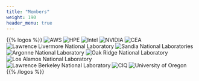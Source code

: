 ```yaml
---
title: "Members"
weight: 190
header_menu: true
---
```


{{% logos %}}
![AWS](../images/members/aws.png#logo)
![HPE](../images/members/hpe.png#logo)
![Intel](../images/members/intel.png#logo)
![NVIDIA](../images/members/nvidia.png#logo)
![CEA](../images/members/cea.png#logo)
![Lawrence Livermore National Laboratory](../images/members/llnl.png#logo)
![Sandia National Laboratories](../images/members/snl.png#logo)
![Argonne National Laboratory](../images/members/anl.png#logo)
![Oak Ridge National Laboratory](../images/members/ornl.png#logo)
![Los Alamos National Laboratory](../images/members/lanl.png#logo)
![Lawrence Berkeley National Laboratory](../images/members/lbl.png#logo)
![CIQ](../images/members/ciq.png#logo)
![University of Oregon](../images/members/oregon.png#logo)
{{% /logos %}}


